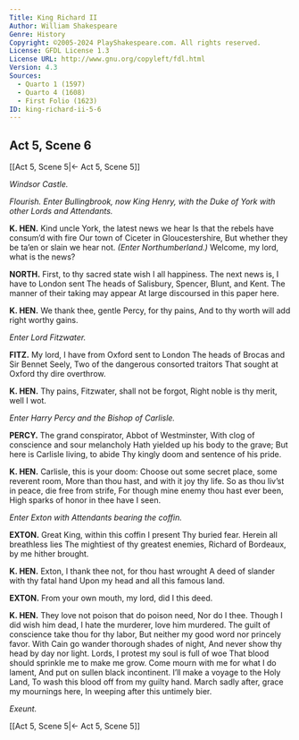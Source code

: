 ```yaml
---
Title: King Richard II
Author: William Shakespeare
Genre: History
Copyright: ©2005-2024 PlayShakespeare.com. All rights reserved.
License: GFDL License 1.3
License URL: http://www.gnu.org/copyleft/fdl.html
Version: 4.3
Sources:
  - Quarto 1 (1597)
  - Quarto 4 (1608)
  - First Folio (1623)
ID: king-richard-ii-5-6
---
```


## Act 5, Scene 6
[[Act 5, Scene 5|← Act 5, Scene 5]]

*Windsor Castle.*

*Flourish. Enter Bullingbrook, now King Henry, with the Duke of York with other Lords and Attendants.*

**K. HEN.**
Kind uncle York, the latest news we hear
Is that the rebels have consum’d with fire
Our town of Ciceter in Gloucestershire,
But whether they be ta’en or slain we hear not.
*(Enter Northumberland.)*
Welcome, my lord, what is the news?

**NORTH.**
First, to thy sacred state wish I all happiness.
The next news is, I have to London sent
The heads of Salisbury, Spencer, Blunt, and Kent.
The manner of their taking may appear
At large discoursed in this paper here.

**K. HEN.**
We thank thee, gentle Percy, for thy pains,
And to thy worth will add right worthy gains.

*Enter Lord Fitzwater.*

**FITZ.**
My lord, I have from Oxford sent to London
The heads of Brocas and Sir Bennet Seely,
Two of the dangerous consorted traitors
That sought at Oxford thy dire overthrow.

**K. HEN.**
Thy pains, Fitzwater, shall not be forgot,
Right noble is thy merit, well I wot.

*Enter Harry Percy and the Bishop of Carlisle.*

**PERCY.**
The grand conspirator, Abbot of Westminster,
With clog of conscience and sour melancholy
Hath yielded up his body to the grave;
But here is Carlisle living, to abide
Thy kingly doom and sentence of his pride.

**K. HEN.**
Carlisle, this is your doom:
Choose out some secret place, some reverent room,
More than thou hast, and with it joy thy life.
So as thou liv’st in peace, die free from strife,
For though mine enemy thou hast ever been,
High sparks of honor in thee have I seen.

*Enter Exton with Attendants bearing the coffin.*

**EXTON.**
Great King, within this coffin I present
Thy buried fear. Herein all breathless lies
The mightiest of thy greatest enemies,
Richard of Bordeaux, by me hither brought.

**K. HEN.**
Exton, I thank thee not, for thou hast wrought
A deed of slander with thy fatal hand
Upon my head and all this famous land.

**EXTON.**
From your own mouth, my lord, did I this deed.

**K. HEN.**
They love not poison that do poison need,
Nor do I thee. Though I did wish him dead,
I hate the murderer, love him murdered.
The guilt of conscience take thou for thy labor,
But neither my good word nor princely favor.
With Cain go wander thorough shades of night,
And never show thy head by day nor light.
Lords, I protest my soul is full of woe
That blood should sprinkle me to make me grow.
Come mourn with me for what I do lament,
And put on sullen black incontinent.
I’ll make a voyage to the Holy Land,
To wash this blood off from my guilty hand.
March sadly after, grace my mournings here,
In weeping after this untimely bier.

*Exeunt.*

[[Act 5, Scene 5|← Act 5, Scene 5]]